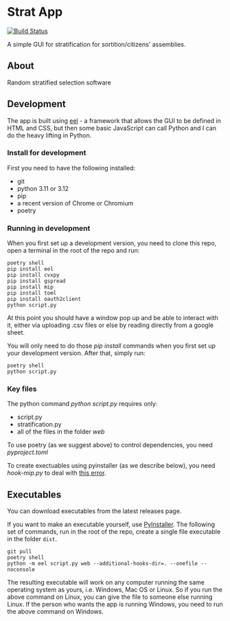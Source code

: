 Strat App
=========

[![Build Status](https://travis-ci.com/sortitionfoundation/stratification-app.svg?branch=master)](https://travis-ci.com/sortitionfoundation/stratification-app)

A simple GUI for stratification for sortition/citizens' assemblies.

About
-----

Random stratified selection software

Development
-----------

The app is built using [eel](https://github.com/ChrisKnott/Eel) - a framework that allows the GUI to be defined in HTML and CSS, but then some basic JavaScript can call Python and I can do the heavy lifting in Python.

### Install for development

First you need to have the following installed:

- git
- python 3.11 or 3.12
- pip
- a recent version of Chrome or Chromium
- poetry

### Running in development

When you first set up a development version, you need to clone this repo, open a terminal in the root of the repo and run:

```
poetry shell
pip install eel
pip install cvxpy
pip install gspread
pip install mip
pip install toml
pip install oauth2client
python script.py
```

At this point you should have a window pop up and be able to interact with it, either via uploading .csv files or else by reading directly from a google sheet. 

You will only need to do those *pip install* commands when you first set up your development version. After that, simply run:

```
poetry shell
python script.py
```

### Key files

The python command *python script.py* requires only:
 - script.py
 - stratification.py
 - all of the files in the folder *web*
 
 To use poetry (as we suggest above) to control dependencies, you need *pyproject.toml*
 
 To create exectuables using pyinstaller (as we describe below), you need *hook-mip.py* to deal with [this error](https://github.com/coin-or/python-mip/issues/198).
 
Executables
---------

You can download executables from the latest releases page.

If you want to make an executable yourself, use [PyInstaller](https://pyinstaller.readthedocs.io/en/stable/).  The following set of commands, run in the root of the repo, create a single file executable in the folder `dist`.

```
git pull
poetry shell
python -m eel script.py web --additional-hooks-dir=. --onefile --noconsole
```

The resulting executable will work on any computer running the same operating system as yours, i.e. Windows, Mac OS or Linux.  So if you run the above command on Linux, you can give the file to someone else running Linux. If the person who wants the app is running Windows, you need to run the above command on Windows.




